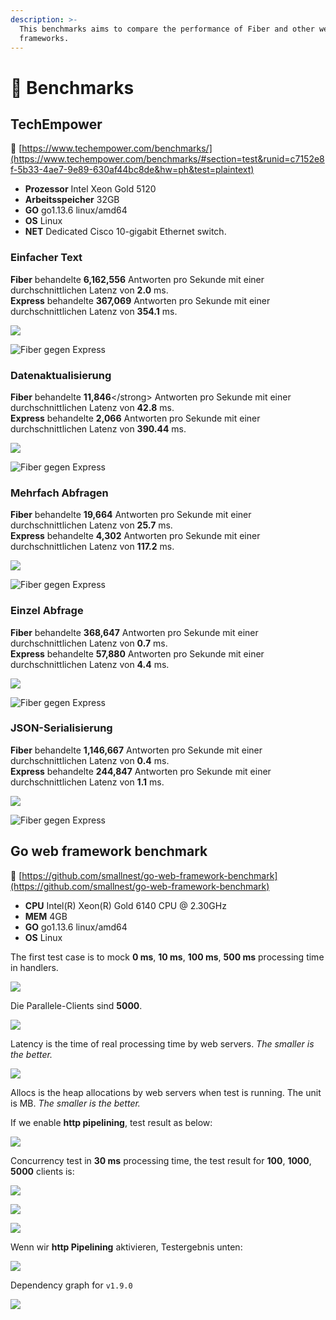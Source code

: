 ```yaml
---
description: >-
  This benchmarks aims to compare the performance of Fiber and other web
  frameworks.
---
```


# 🤖 Benchmarks

## TechEmpower

🔗 [https://www.techempower.com/benchmarks/](https://www.techempower.com/benchmarks/#section=test&runid=c7152e8f-5b33-4ae7-9e89-630af44bc8de&hw=ph&test=plaintext)

* **Prozessor** Intel Xeon Gold 5120
* **Arbeitsspeicher** 32GB
* **GO** go1.13.6 linux/amd64
* **OS** Linux
* **NET** Dedicated Cisco 10-gigabit Ethernet switch.

### Einfacher Text

**Fiber** behandelte **6,162,556** Antworten pro Sekunde mit einer durchschnittlichen Latenz von **2.0** ms.  
**Express** behandelte **367,069** Antworten pro Sekunde mit einer durchschnittlichen Latenz von **354.1** ms.

![](.gitbook/assets/plaintext%20%281%29.png)

![Fiber gegen Express](.gitbook/assets/plaintext_express.png)

### Datenaktualisierung

**Fiber** behandelte **11,846**&lt;/strong&gt; Antworten pro Sekunde mit einer durchschnittlichen Latenz von **42.8** ms.  
**Express** behandelte **2,066** Antworten pro Sekunde mit einer durchschnittlichen Latenz von **390.44** ms.

![](.gitbook/assets/data_updates.png)

![Fiber gegen Express](.gitbook/assets/data_updates_express%20%281%29.png)

### Mehrfach Abfragen

**Fiber** behandelte **19,664** Antworten pro Sekunde mit einer durchschnittlichen Latenz von **25.7** ms.  
**Express** behandelte **4,302** Antworten pro Sekunde mit einer durchschnittlichen Latenz von **117.2** ms.

![](.gitbook/assets/multiple_queries%20%281%29.png)

![Fiber gegen Express](.gitbook/assets/multiple_queries_express.png)

### Einzel Abfrage

**Fiber** behandelte **368,647** Antworten pro Sekunde mit einer durchschnittlichen Latenz von **0.7** ms.  
**Express** behandelte **57,880** Antworten pro Sekunde mit einer durchschnittlichen Latenz von **4.4** ms.

![](.gitbook/assets/single_query%20%282%29.png)

![Fiber gegen Express](.gitbook/assets/single_query_express.png)

### JSON-Serialisierung

**Fiber** behandelte **1,146,667** Antworten pro Sekunde mit einer durchschnittlichen Latenz von **0.4** ms.  
**Express** behandelte **244,847** Antworten pro Sekunde mit einer durchschnittlichen Latenz von **1.1** ms.

![](.gitbook/assets/json%20%281%29.png)

![Fiber gegen Express](.gitbook/assets/json_express.png)

## Go web framework benchmark

🔗 [https://github.com/smallnest/go-web-framework-benchmark](https://github.com/smallnest/go-web-framework-benchmark)

* **CPU** Intel\(R\) Xeon\(R\) Gold 6140 CPU @ 2.30GHz
* **MEM** 4GB
* **GO** go1.13.6 linux/amd64
* **OS** Linux

The first test case is to mock **0 ms**, **10 ms**, **100 ms**, **500 ms** processing time in handlers.

![](https://raw.githubusercontent.com/gofiber/docs/master/.gitbook/assets/benchmark.png)

Die Parallele-Clients sind **5000**.

![](https://raw.githubusercontent.com/gofiber/docs/master/.gitbook/assets/benchmark_latency.png)

Latency is the time of real processing time by web servers. _The smaller is the better._

![](https://raw.githubusercontent.com/gofiber/docs/master/.gitbook/assets/benchmark_alloc.png)

Allocs is the heap allocations by web servers when test is running. The unit is MB. _The smaller is the better._

If we enable **http pipelining**, test result as below:

![](https://raw.githubusercontent.com/gofiber/docs/master/.gitbook/assets/benchmark-pipeline.png)

Concurrency test in **30 ms** processing time, the test result for **100**, **1000**, **5000** clients is:

![](https://raw.githubusercontent.com/gofiber/docs/master/.gitbook/assets/concurrency.png)

![](https://raw.githubusercontent.com/gofiber/docs/master/.gitbook/assets/concurrency_latency.png)

![](https://raw.githubusercontent.com/gofiber/docs/master/.gitbook/assets/concurrency_alloc.png)

Wenn wir **http Pipelining** aktivieren, Testergebnis unten:

![](https://raw.githubusercontent.com/gofiber/docs/master/.gitbook/assets/concurrency-pipeline.png)

Dependency graph for `v1.9.0`

![](.gitbook/assets/graph.svg)

